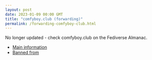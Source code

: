 ```yaml
---
layout: post
date: 2023-01-09 00:00 GMT
title: "comfyboy.club (forwarding)"
permalink: /forwarding-comfyboy-club.html
---
```


No longer updated - check comfyboy.club on the Fediverse Almanac.

* [Main information](https://www.fediversealmanac.com/api/v1/instances/comfyboy.club)
* [Banned from](https://www.fediversealmanac.com/api/v1/instances/comfyboy.club/banned_from)

